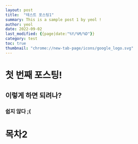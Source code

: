 ```yaml
---
layout: post
title:  "테스트 포스팅1"
summary: This is a sample post 1 by yeol !
author: yeol
date: 2022-09-02
last_modified: {{page|date:"%Y/%M/%D"}}
category: test
toc: true
thumbnail: "chrome://new-tab-page/icons/google_logo.svg"
---
```


# 첫 번째 포스팅!

## 이렇게 하면 되려나?

### 쉽지 않다 ;(

# 목차2
